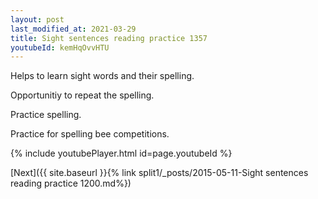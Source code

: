 ```yaml
---
layout: post
last_modified_at: 2021-03-29
title: Sight sentences reading practice 1357
youtubeId: kemHqOvvHTU
---
```

 
 
Helps to learn sight words and their spelling.

Opportunitiy to repeat the spelling. 

Practice spelling. 
 
Practice for spelling bee competitions. 
 
{% include youtubePlayer.html id=page.youtubeId %}
 
 

[Next]({{ site.baseurl }}{% link  split1/_posts/2015-05-11-Sight sentences reading practice 1200.md%})
 
